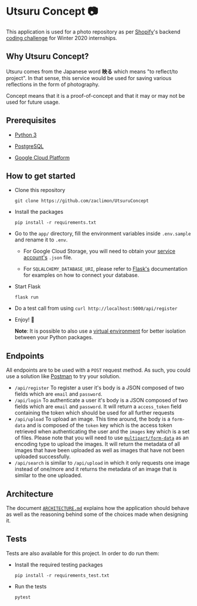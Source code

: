 # Utsuru Concept 📷

This application is used for a photo repository as per [Shopify](https://www.shopify.com/)'s backend [coding challenge](https://docs.google.com/document/d/1ZKRywXQLZWOqVOHC4JkF3LqdpO3Llpfk_CkZPR8bjak/edit) for Winter 2020 internships.

## Why Utsuru Concept?

Utsuru comes from the Japanese word **映る** which means "to reflect/to project". In that sense, this service would be used for saving various reflections in the form of photography. 

Concept means that it is a proof-of-concept and that it may or may not be used for future usage.

## Prerequisites

- [Python 3](https://www.python.org/)

- [PostgreSQL](https://www.postgresql.org/)

- [Google Cloud Platform](https://www.postgresql.org/)

## How to get started

- Clone this repository
  
  `git clone https://github.com/zaclimon/UtsuruConcept`

- Install the packages
  
  `pip install -r requirements.txt`

- Go to the `app/` directory, fill the environment variables inside `.env.sample` and rename it to `.env`.
  
  - For Google Cloud Storage, you will need to obtain your [service account's](https://cloud.google.com/docs/authentication/production) `.json` file.
  
  - For `SQLALCHEMY_DATABASE_URI`, please refer to [Flask's](https://flask-sqlalchemy.palletsprojects.com/en/2.x/config/) documentation for examples on how to connect your database.

- Start Flask
  
  `flask run`

- Do a test call from using `curl http://localhost:5000/api/register`

- Enjoy! 🎉
  
  **Note**: It is possible to also use a [virtual environment](https://docs.python.org/3/library/venv.html) for better isolation between your Python packages.

## Endpoints

All endpoints are to be used with a `POST` request method. As such, you could use a solution like [Postman](https://www.getpostman.com/) to try your solution.

- `/api/register` To register a user it's body is a JSON composed of two fields which are `email` and `password`.
- `/api/login` To authenticate a user it's body is a JSON composed of two fields which are `email` and `password`. It will return a `access_token` field containing the token which should be used for all further requests
- `/api/upload` To upload an image. This time around, the body is a `form-data` and is composed of the `token` key which is the access token retrieved when authenticating the user and the `images` key which is a set of files. Please note that you will need to use [`multipart/form-data`](https://stackoverflow.com/a/4526286) as an encoding type to upload the images. It will return the metadata of all images that have been uploaded as well as images that have not been uploaded successfully.
- `/api/search` is similar to `/api/upload` in which it only requests one image instead of one/more and it returns the metadata of an image that is similar to the one uploaded. 

## Architecture

The document [`ARCHITECTURE.md`](./ARCHITECTURE.md) explains how the application should behave as well as the reasoning behind some of the choices made when designing it.

## Tests

Tests are also available for this project. In order to do run them:

- Install the required testing packages
  
  `pip install -r requirements_test.txt`

- Run the tests
  
  `pytest`
